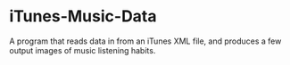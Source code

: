 # iTunes-Music-Data
A program that reads data in from an iTunes XML file, and produces a few output images of music listening habits.
